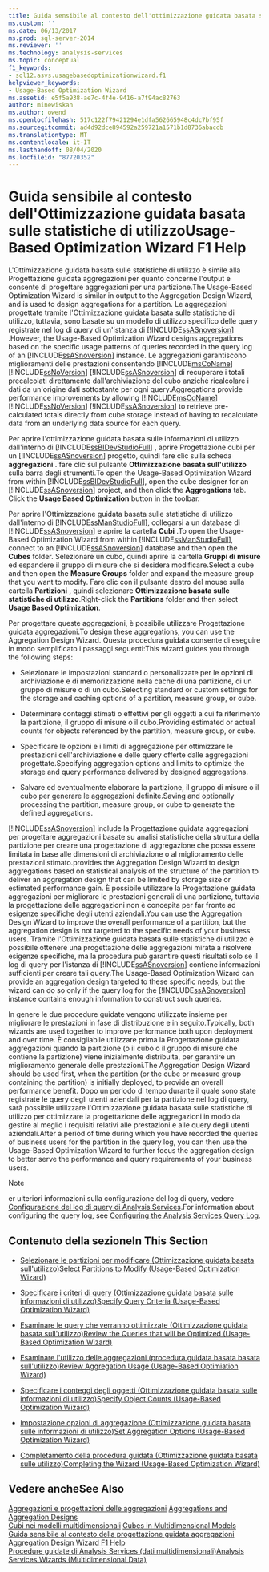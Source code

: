```yaml
---
title: Guida sensibile al contesto dell'ottimizzazione guidata basata sull'utilizzo | Microsoft Docs
ms.custom: ''
ms.date: 06/13/2017
ms.prod: sql-server-2014
ms.reviewer: ''
ms.technology: analysis-services
ms.topic: conceptual
f1_keywords:
- sql12.asvs.usagebasedoptimizationwizard.f1
helpviewer_keywords:
- Usage-Based Optimization Wizard
ms.assetid: e5f5a938-ae7c-4f4e-9416-a7f94ac82763
author: minewiskan
ms.author: owend
ms.openlocfilehash: 517c122f79421294e1dfa562665948c4dc7bf95f
ms.sourcegitcommit: ad4d92dce894592a259721a1571b1d8736abacdb
ms.translationtype: MT
ms.contentlocale: it-IT
ms.lasthandoff: 08/04/2020
ms.locfileid: "87720352"
---
```

# <a name="usage-based-optimization-wizard-f1-help"></a><span data-ttu-id="f0aef-102">Guida sensibile al contesto dell'Ottimizzazione guidata basata sulle statistiche di utilizzo</span><span class="sxs-lookup"><span data-stu-id="f0aef-102">Usage-Based Optimization Wizard F1 Help</span></span>
  <span data-ttu-id="f0aef-103">L'Ottimizzazione guidata basata sulle statistiche di utilizzo è simile alla Progettazione guidata aggregazioni per quanto concerne l'output e consente di progettare aggregazioni per una partizione.</span><span class="sxs-lookup"><span data-stu-id="f0aef-103">The Usage-Based Optimization Wizard is similar in output to the Aggregation Design Wizard, and is used to design aggregations for a partition.</span></span> <span data-ttu-id="f0aef-104">Le aggregazioni progettate tramite l'Ottimizzazione guidata basata sulle statistiche di utilizzo, tuttavia, sono basate su un modello di utilizzo specifico delle query registrate nel log di query di un'istanza di [!INCLUDE[ssASnoversion](../includes/ssasnoversion-md.md)] .</span><span class="sxs-lookup"><span data-stu-id="f0aef-104">However, the Usage-Based Optimization Wizard designs aggregations based on the specific usage patterns of queries recorded in the query log of an [!INCLUDE[ssASnoversion](../includes/ssasnoversion-md.md)] instance.</span></span> <span data-ttu-id="f0aef-105">Le aggregazioni garantiscono miglioramenti delle prestazioni consentendo [!INCLUDE[msCoName](../includes/msconame-md.md)] [!INCLUDE[ssNoVersion](../includes/ssnoversion-md.md)] [!INCLUDE[ssASnoversion](../includes/ssasnoversion-md.md)] di recuperare i totali precalcolati direttamente dall'archiviazione del cubo anziché ricalcolare i dati da un'origine dati sottostante per ogni query.</span><span class="sxs-lookup"><span data-stu-id="f0aef-105">Aggregations provide performance improvements by allowing [!INCLUDE[msCoName](../includes/msconame-md.md)] [!INCLUDE[ssNoVersion](../includes/ssnoversion-md.md)] [!INCLUDE[ssASnoversion](../includes/ssasnoversion-md.md)] to retrieve pre-calculated totals directly from cube storage instead of having to recalculate data from an underlying data source for each query.</span></span>  
  
 <span data-ttu-id="f0aef-106">Per aprire l'ottimizzazione guidata basata sulle informazioni di utilizzo dall'interno di [!INCLUDE[ssBIDevStudioFull](../includes/ssbidevstudiofull-md.md)] , aprire Progettazione cubi per un [!INCLUDE[ssASnoversion](../includes/ssasnoversion-md.md)] progetto, quindi fare clic sulla scheda **aggregazioni** . fare clic sul pulsante **Ottimizzazione basata sull'utilizzo** sulla barra degli strumenti.</span><span class="sxs-lookup"><span data-stu-id="f0aef-106">To open the Usage-Based Optimization Wizard from within [!INCLUDE[ssBIDevStudioFull](../includes/ssbidevstudiofull-md.md)], open the cube designer for an [!INCLUDE[ssASnoversion](../includes/ssasnoversion-md.md)] project, and then click the **Aggregations** tab. Click the **Usage Based Optimization** button in the toolbar.</span></span>  
  
 <span data-ttu-id="f0aef-107">Per aprire l'Ottimizzazione guidata basata sulle statistiche di utilizzo dall'interno di [!INCLUDE[ssManStudioFull](../includes/ssmanstudiofull-md.md)], collegarsi a un database di [!INCLUDE[ssASnoversion](../includes/ssasnoversion-md.md)] e aprire la cartella **Cubi** .</span><span class="sxs-lookup"><span data-stu-id="f0aef-107">To open the Usage-Based Optimization Wizard from within [!INCLUDE[ssManStudioFull](../includes/ssmanstudiofull-md.md)], connect to an [!INCLUDE[ssASnoversion](../includes/ssasnoversion-md.md)] database and then open the **Cubes** folder.</span></span> <span data-ttu-id="f0aef-108">Selezionare un cubo, quindi aprire la cartella **Gruppi di misure** ed espandere il gruppo di misure che si desidera modificare.</span><span class="sxs-lookup"><span data-stu-id="f0aef-108">Select a cube and then open the **Measure Groups** folder and expand the measure group that you want to modify.</span></span> <span data-ttu-id="f0aef-109">Fare clic con il pulsante destro del mouse sulla cartella **Partizioni** , quindi selezionare **Ottimizzazione basata sulle statistiche di utilizzo**.</span><span class="sxs-lookup"><span data-stu-id="f0aef-109">Right-click the **Partitions** folder and then select **Usage Based Optimization**.</span></span>  
  
 <span data-ttu-id="f0aef-110">Per progettare queste aggregazioni, è possibile utilizzare Progettazione guidata aggregazioni.</span><span class="sxs-lookup"><span data-stu-id="f0aef-110">To design these aggregations, you can use the Aggregation Design Wizard.</span></span> <span data-ttu-id="f0aef-111">Questa procedura guidata consente di eseguire in modo semplificato i passaggi seguenti:</span><span class="sxs-lookup"><span data-stu-id="f0aef-111">This wizard guides you through the following steps:</span></span>  
  
-   <span data-ttu-id="f0aef-112">Selezionare le impostazioni standard o personalizzate per le opzioni di archiviazione e di memorizzazione nella cache di una partizione, di un gruppo di misure o di un cubo.</span><span class="sxs-lookup"><span data-stu-id="f0aef-112">Selecting standard or custom settings for the storage and caching options of a partition, measure group, or cube.</span></span>  
  
-   <span data-ttu-id="f0aef-113">Determinare conteggi stimati o effettivi per gli oggetti a cui fa riferimento la partizione, il gruppo di misure o il cubo.</span><span class="sxs-lookup"><span data-stu-id="f0aef-113">Providing estimated or actual counts for objects referenced by the partition, measure group, or cube.</span></span>  
  
-   <span data-ttu-id="f0aef-114">Specificare le opzioni e i limiti di aggregazione per ottimizzare le prestazioni dell'archiviazione e delle query offerte dalle aggregazioni progettate.</span><span class="sxs-lookup"><span data-stu-id="f0aef-114">Specifying aggregation options and limits to optimize the storage and query performance delivered by designed aggregations.</span></span>  
  
-   <span data-ttu-id="f0aef-115">Salvare ed eventualmente elaborare la partizione, il gruppo di misure o il cubo per generare le aggregazioni definite.</span><span class="sxs-lookup"><span data-stu-id="f0aef-115">Saving and optionally processing the partition, measure group, or cube to generate the defined aggregations.</span></span>  
  
 [!INCLUDE[ssASnoversion](../includes/ssasnoversion-md.md)] <span data-ttu-id="f0aef-116">include la Progettazione guidata aggregazioni per progettare aggregazioni basate su analisi statistiche della struttura della partizione per creare una progettazione di aggregazione che possa essere limitata in base alle dimensioni di archiviazione o al miglioramento delle prestazioni stimato.</span><span class="sxs-lookup"><span data-stu-id="f0aef-116">provides the Aggregation Design Wizard to design aggregations based on statistical analysis of the structure of the partition to deliver an aggregation design that can be limited by storage size or estimated performance gain.</span></span> <span data-ttu-id="f0aef-117">È possibile utilizzare la Progettazione guidata aggregazioni per migliorare le prestazioni generali di una partizione, tuttavia la progettazione delle aggregazioni non è concepita per far fronte ad esigenze specifiche degli utenti aziendali.</span><span class="sxs-lookup"><span data-stu-id="f0aef-117">You can use the Aggregation Design Wizard to improve the overall performance of a partition, but the aggregation design is not targeted to the specific needs of your business users.</span></span> <span data-ttu-id="f0aef-118">Tramite l'Ottimizzazione guidata basata sulle statistiche di utilizzo è possibile ottenere una progettazione delle aggregazioni mirata a risolvere esigenze specifiche, ma la procedura può garantire questi risultati solo se il log di query per l'istanza di [!INCLUDE[ssASnoversion](../includes/ssasnoversion-md.md)] contiene informazioni sufficienti per creare tali query.</span><span class="sxs-lookup"><span data-stu-id="f0aef-118">The Usage-Based Optimization Wizard can provide an aggregation design targeted to these specific needs, but the wizard can do so only if the query log for the [!INCLUDE[ssASnoversion](../includes/ssasnoversion-md.md)] instance contains enough information to construct such queries.</span></span>  
  
 <span data-ttu-id="f0aef-119">In genere le due procedure guidate vengono utilizzate insieme per migliorare le prestazioni in fase di distribuzione e in seguito.</span><span class="sxs-lookup"><span data-stu-id="f0aef-119">Typically, both wizards are used together to improve performance both upon deployment and over time.</span></span> <span data-ttu-id="f0aef-120">È consigliabile utilizzare prima la Progettazione guidata aggregazioni quando la partizione (o il cubo o il gruppo di misure che contiene la partizione) viene inizialmente distribuita, per garantire un miglioramento generale delle prestazioni.</span><span class="sxs-lookup"><span data-stu-id="f0aef-120">The Aggregation Design Wizard should be used first, when the partition (or the cube or measure group containing the partition) is initially deployed, to provide an overall performance benefit.</span></span> <span data-ttu-id="f0aef-121">Dopo un periodo di tempo durante il quale sono state registrate le query degli utenti aziendali per la partizione nel log di query, sarà possibile utilizzare l'Ottimizzazione guidata basata sulle statistiche di utilizzo per ottimizzare la progettazione delle aggregazioni in modo da gestire al meglio i requisiti relativi alle prestazioni e alle query degli utenti aziendali.</span><span class="sxs-lookup"><span data-stu-id="f0aef-121">After a period of time during which you have recorded the queries of business users for the partition in the query log, you can then use the Usage-Based Optimization Wizard to further focus the aggregation design to better serve the performance and query requirements of your business users.</span></span>  
  
> [!NOTE]  
>  <span data-ttu-id="f0aef-122">er ulteriori informazioni sulla configurazione del log di query, vedere [Configurazione del log di query di Analysis Services](instances/log-operations-in-analysis-services.md?view=sql-server-2014#bkmk_querylog).</span><span class="sxs-lookup"><span data-stu-id="f0aef-122">For information about configuring the query log, see [Configuring the Analysis Services Query Log](instances/log-operations-in-analysis-services.md?view=sql-server-2014#bkmk_querylog).</span></span>  
  
## <a name="in-this-section"></a><span data-ttu-id="f0aef-123">Contenuto della sezione</span><span class="sxs-lookup"><span data-stu-id="f0aef-123">In This Section</span></span>  
  
-   [<span data-ttu-id="f0aef-124">Selezionare le partizioni per modificare &#40;Ottimizzazione guidata basata sull'utilizzo&#41;</span><span class="sxs-lookup"><span data-stu-id="f0aef-124">Select Partitions to Modify &#40;Usage-Based Optimization Wizard&#41;</span></span>](select-partitions-to-modify-usage-based-optimization-wizard.md)  
  
-   [<span data-ttu-id="f0aef-125">Specificare i criteri di query &#40;Ottimizzazione guidata basata sulle informazioni di utilizzo&#41;</span><span class="sxs-lookup"><span data-stu-id="f0aef-125">Specify Query Criteria &#40;Usage-Based Optimization Wizard&#41;</span></span>](specify-query-criteria-usage-based-optimization-wizard.md)  
  
-   [<span data-ttu-id="f0aef-126">Esaminare le query che verranno ottimizzate &#40;Ottimizzazione guidata basata sull'utilizzo&#41;</span><span class="sxs-lookup"><span data-stu-id="f0aef-126">Review the Queries that will be Optimized &#40;Usage-Based Optimization Wizard&#41;</span></span>](review-the-queries-that-will-be-optimized-usage-based-optimization-wizard.md)  
  
-   [<span data-ttu-id="f0aef-127">Esaminare l'utilizzo delle aggregazioni &#40;procedura guidata basata basata sull'utilizzo&#41;</span><span class="sxs-lookup"><span data-stu-id="f0aef-127">Review Aggregation Usage &#40;Usage-Based Optimiation Wizard&#41;</span></span>](review-aggregation-usage-usage-based-optimiation-wizard.md)  
  
-   [<span data-ttu-id="f0aef-128">Specificare i conteggi degli oggetti &#40;Ottimizzazione guidata basata sulle informazioni di utilizzo&#41;</span><span class="sxs-lookup"><span data-stu-id="f0aef-128">Specify Object Counts &#40;Usage-Based Optimization Wizard&#41;</span></span>](specify-object-counts-usage-based-optimization-wizard.md)  
  
-   [<span data-ttu-id="f0aef-129">Impostazione opzioni di aggregazione &#40;Ottimizzazione guidata basata sulle informazioni di utilizzo&#41;</span><span class="sxs-lookup"><span data-stu-id="f0aef-129">Set Aggregation Options &#40;Usage-Based Optimization Wizard&#41;</span></span>](set-aggregation-options-usage-based-optimization-wizard.md)  
  
-   [<span data-ttu-id="f0aef-130">Completamento della procedura guidata &#40;Ottimizzazione guidata basata sulle utilizzo&#41;</span><span class="sxs-lookup"><span data-stu-id="f0aef-130">Completing the Wizard &#40;Usage-Based Optimization Wizard&#41;</span></span>](completing-the-wizard-usage-based-optimization-wizard.md)  
  
## <a name="see-also"></a><span data-ttu-id="f0aef-131">Vedere anche</span><span class="sxs-lookup"><span data-stu-id="f0aef-131">See Also</span></span>  
 <span data-ttu-id="f0aef-132">[Aggregazioni e progettazioni delle aggregazioni](multidimensional-models-olap-logical-cube-objects/aggregations-and-aggregation-designs.md) </span><span class="sxs-lookup"><span data-stu-id="f0aef-132">[Aggregations and Aggregation Designs](multidimensional-models-olap-logical-cube-objects/aggregations-and-aggregation-designs.md) </span></span>  
 <span data-ttu-id="f0aef-133">[Cubi nei modelli multidimensionali](multidimensional-models/cubes-in-multidimensional-models.md) </span><span class="sxs-lookup"><span data-stu-id="f0aef-133">[Cubes in Multidimensional Models](multidimensional-models/cubes-in-multidimensional-models.md) </span></span>  
 <span data-ttu-id="f0aef-134">[Guida sensibile al contesto della progettazione guidata aggregazioni](aggregation-design-wizard-f1-help.md) </span><span class="sxs-lookup"><span data-stu-id="f0aef-134">[Aggregation Design Wizard F1 Help](aggregation-design-wizard-f1-help.md) </span></span>  
 [<span data-ttu-id="f0aef-135">Procedure guidate di Analysis Services &#40;dati multidimensionali&#41;</span><span class="sxs-lookup"><span data-stu-id="f0aef-135">Analysis Services Wizards &#40;Multidimensional Data&#41;</span></span>](analysis-services-wizards-multidimensional-data.md)  
  
  

